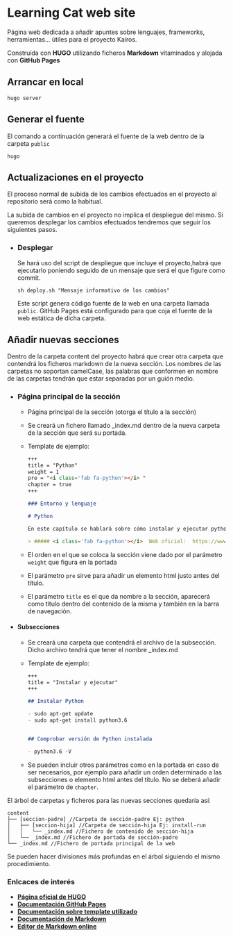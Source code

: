 # Learning Cat web site

Página web dedicada a añadir apuntes sobre lenguajes, frameworks, herramientas... útiles para el proyecto Kairos.

Construida con **HUGO** utilizando ficheros **Markdown** vitaminados y alojada con **GitHub Pages**

## Arrancar en local

```console
hugo server
```

## Generar el fuente

El comando a continuación generará el fuente de la web dentro de la carpeta `public`

```console
hugo
```

## Actualizaciones en el proyecto

El proceso normal de subida de los cambios efectuados en el proyecto al repositorio será como la habitual.

La subida de cambios en el proyecto no implica el despliegue del mismo. Si queremos desplegar los cambios efectuados tendremos que seguir los siguientes pasos.

- ### Desplegar

    Se hará uso del script de despliegue que incluye el proyecto,habrá que ejecutarlo poniendo seguido de un mensaje que será el que figure como commit.

    ```console
    sh deploy.sh "Mensaje informativo de los cambios"
    ```

    Este script genera código fuente de la web en una carpeta llamada `public`. GitHub Pages está configurado para que coja el fuente de la web estática de dicha carpeta.

## Añadir nuevas secciones

Dentro de la carpeta content del proyecto habrá que crear otra carpeta que contendrá los ficheros markdown de la nueva sección.
Los nombres de las carpetas no soportan camelCase, las palabras que conformen en nombre de las carpetas tendrán que estar separadas por un guión medio.

- ### Página principal de la sección

  - Página principal de la sección (otorga el título a la sección)

  - Se creará un fichero llamado _index.md dentro de la nueva carpeta de la sección que será su portada.

  - Template de ejemplo:

    ```markdown
    +++
    title = "Python"
    weight = 1
    pre = "<i class='fab fa-python'></i> "
    chapter = true
    +++

    ### Entorno y lenguaje

    # Python

    En este capítulo se hablará sobre cómo instalar y ejecutar python en un sistema unix, así como un manual sobre el lenguaje.

    > ##### <i class='fab fa-python'></i>  Web oficial:  https://www.python.org/
    ```

  - El orden en el que se coloca la sección viene dado por el parámetro `weight` que figura en la portada

  - El parámetro `pre` sirve para añadir un elemento html justo antes del título.

  - El parámetro `title` es el que da nombre a la sección, aparecerá como título dentro del contenido de la misma y también en la barra de navegación.

- #### Subsecciones
  - Se creará una carpeta que contendrá el archivo de la subsección. Dicho archivo tendrá que tener el nombre _index.md

  - Template de ejemplo:

    ```markdown
    +++
    title = "Instalar y ejecutar"
    +++

    ## Instalar Python

    - sudo apt-get update
    - sudo apt-get install python3.6


    ## Comprobar versión de Python instalada

    - python3.6 -V
    ```

  - Se pueden incluir otros parámetros como en la portada en caso de ser necesarios, por ejemplo para añadir un orden determinado a las subsecciones o elemento html antes del título. No se deberá añadir el parámetro de `chapter`.

El árbol de carpetas y ficheros para las nuevas secciones quedaría así:

    content
    ├── [seccion-padre] //Carpeta de sección-padre Ej: python
    │   ├── [seccion-hija] //Carpeta de sección-hija Ej: install-run
    │   │   └── _index.md //Fichero de contenido de sección-hija
    │   └── _index.md //Fichero de portada de sección-padre
    └── _index.md //Fichero de portada principal de la web

Se pueden hacer divisiones más profundas en el árbol siguiendo el mismo procedimiento.

### Enlcaces de interés

- [**Página oficial de HUGO**](https://gohugo.io/)
- [**Documentación GitHub Pages**](https://pages.github.com/)
- [**Documentación sobre template utilizado**](https://learn.netlify.com/en/)
- [**Documentación de Markdown**](https://daringfireball.net/projects/markdown/syntax)
- [**Editor de Markdown online**](https://stackedit.io/)
